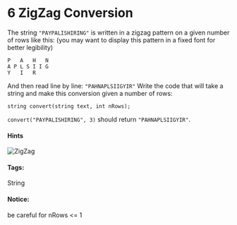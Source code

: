 # 6 ZigZag Conversion

The string `"PAYPALISHIRING"` is written in a zigzag pattern on a given number of rows like this: (you may want to display this pattern in a fixed font for better legibility)

```
P   A   H   N
A P L S I I G
Y   I   R
```

And then read line by line: `"PAHNAPLSIIGYIR"`
Write the code that will take a string and make this conversion given a number of rows:

```
string convert(string text, int nRows);
```

`convert("PAYPALISHIRING", 3)` should return `"PAHNAPLSIIGYIR"`.

#### Hints

![ZigZag](http://img.blog.csdn.net/20131124115024218?watermark/2/text/aHR0cDovL2Jsb2cuY3Nkbi5uZXQvemhvdXdvcmxkMTY=/font/5a6L5L2T/fontsize/400/fill/I0JBQkFCMA==/dissolve/70/gravity/Center)

#### Tags:
String

#### Notice:
be careful for nRows <= 1
